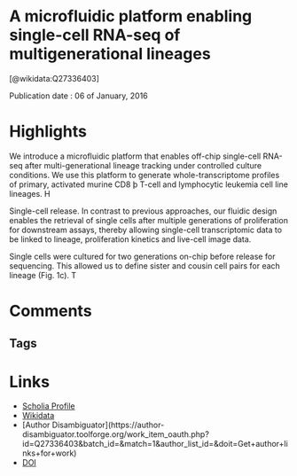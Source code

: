 
A microfluidic platform enabling single-cell RNA-seq of multigenerational lineages
==================================================================================
  
  [@wikidata:Q27336403]  
  
Publication date : 06 of January, 2016  

# Highlights
We introduce a microfluidic platform that enables off-chip single-cell RNA-seq after
multi-generational lineage tracking under controlled culture conditions. We use this platform
to generate whole-transcriptome profiles of primary, activated murine CD8 þ T-cell and
lymphocytic leukemia cell line lineages. H

Single-cell release. In contrast to previous approaches, our fluidic
design enables the retrieval of single cells after multiple
generations of proliferation for downstream assays, thereby
allowing single-cell transcriptomic data to be linked to lineage,
proliferation kinetics and live-cell image data.

 Single cells were
cultured for two generations on-chip before release for
sequencing. This allowed us to define sister and cousin cell pairs
for each lineage (Fig. 1c). T
# Comments

## Tags

# Links
  
 * [Scholia Profile](https://scholia.toolforge.org/work/Q27336403)  
 * [Wikidata](https://www.wikidata.org/wiki/Q27336403)  
 * [Author Disambiguator](https://author-
disambiguator.toolforge.org/work_item_oauth.php?id=Q27336403&batch_id=&match=1&author_list_id=&doit=Get+author+links+for+work)  
 * [DOI](https://doi.org/10.1038/NCOMMS10220)  

